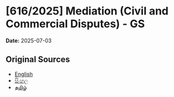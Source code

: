 # [616/2025] Mediation (Civil and Commercial Disputes) - GS

**Date:** 2025-07-03

## Original Sources

- [English](https://documents.gov.lk/view/bills/2025/7/616-2025_E.pdf)
- [සිංහල](https://documents.gov.lk/view/bills/2025/7/616-2025_S.pdf)
- [தமிழ்](https://documents.gov.lk/view/bills/2025/7/616-2025_T.pdf)
